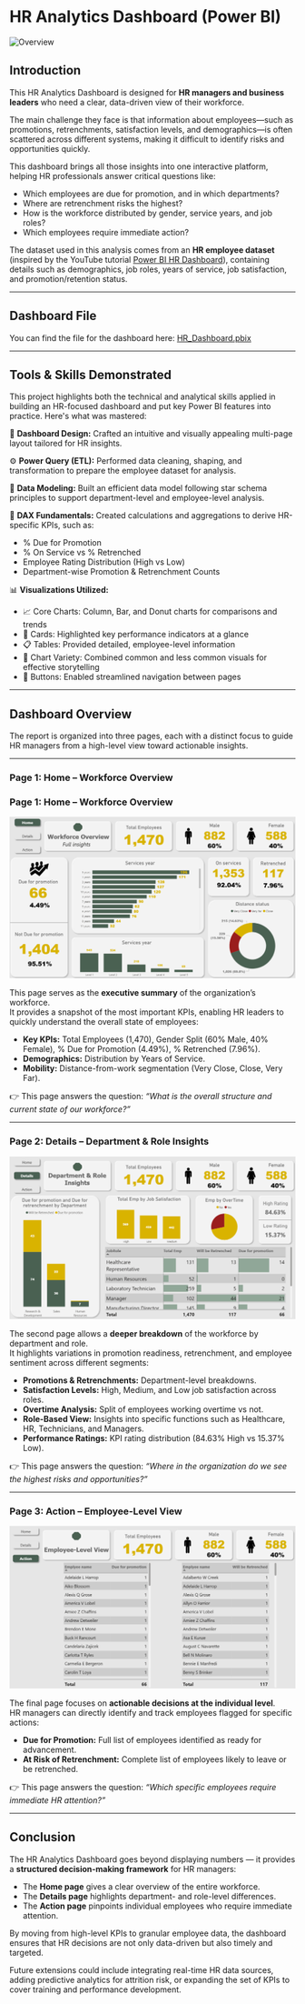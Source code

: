 # HR Analytics Dashboard (Power BI)
![Overview](Images/overview.GIF)
## Introduction
This HR Analytics Dashboard is designed for **HR managers and business leaders** who need a clear, data-driven view of their workforce.  

The main challenge they face is that information about employees—such as promotions, retrenchments, satisfaction levels, and demographics—is often scattered across different systems, making it difficult to identify risks and opportunities quickly.  

This dashboard brings all those insights into one interactive platform, helping HR professionals answer critical questions like:  
- Which employees are due for promotion, and in which departments?  
- Where are retrenchment risks the highest?  
- How is the workforce distributed by gender, service years, and job roles?  
- Which employees require immediate action?  

The dataset used in this analysis comes from an **HR employee dataset** (inspired by the YouTube tutorial [Power BI HR Dashboard](https://www.youtube.com/watch?v=0BKlUySopU4&list=PLwIcJx1aSL1SeTJgPbFgf1V-5CfsV4l1l)), containing details such as demographics, job roles, years of service, job satisfaction, and promotion/retention status.

---
## Dashboard File
You can find the file for the dashboard here: [HR_Dashboard.pbix](https://app.powerbi.com/view?r=eyJrIjoiMDFiYzk4NTQtMmE2OC00NDQ2LWI5NjEtY2I2MTFiMzI2OGE5IiwidCI6ImRmODY3OWNkLWE4MGUtNDVkOC05OWFjLWM4M2VkN2ZmOTVhMCJ9)  


---

## Tools & Skills Demonstrated
This project highlights both the technical and analytical skills applied in building an HR-focused dashboard and put key Power BI features into practice. Here's what was mastered:

🎨 **Dashboard Design:** Crafted an intuitive and visually appealing multi-page layout tailored for HR insights.  

⚙️ **Power Query (ETL):** Performed data cleaning, shaping, and transformation to prepare the employee dataset for analysis.  

🔗 **Data Modeling:** Built an efficient data model following star schema principles to support department-level and employee-level analysis.  

🧮 **DAX Fundamentals:** Created calculations and aggregations to derive HR-specific KPIs, such as:  
- % Due for Promotion  
- % On Service vs % Retrenched  
- Employee Rating Distribution (High vs Low)  
- Department-wise Promotion & Retrenchment Counts  

📊 **Visualizations Utilized:**  
- 📈 Core Charts: Column, Bar, and Donut charts for comparisons and trends  
- 🔢 Cards: Highlighted key performance indicators at a glance  
- 📋 Tables: Provided detailed, employee-level information  
- 🎨 Chart Variety: Combined common and less common visuals for effective storytelling  
- 🔘 Buttons: Enabled streamlined navigation between pages  
---

## Dashboard Overview

The report is organized into three pages, each with a distinct focus to guide HR managers from a high-level view toward actionable insights.

---

### **Page 1: Home – Workforce Overview**
### Page 1: Home – Workforce Overview
![Page 1 – Home](Images/page1.PNG)

This page serves as the **executive summary** of the organization’s workforce.  
It provides a snapshot of the most important KPIs, enabling HR leaders to quickly understand the overall state of employees:  

- **Key KPIs:** Total Employees (1,470), Gender Split (60% Male, 40% Female), % Due for Promotion (4.49%), % Retrenched (7.96%).  
- **Demographics:** Distribution by Years of Service.  
- **Mobility:** Distance-from-work segmentation (Very Close, Close, Very Far).  

👉 This page answers the question: *“What is the overall structure and current state of our workforce?”*

---

### **Page 2: Details – Department & Role Insights**
![Page 2 – Details](Images/page2.PNG)

The second page allows a **deeper breakdown** of the workforce by department and role.  
It highlights variations in promotion readiness, retrenchment, and employee sentiment across different segments:  

- **Promotions & Retrenchments:** Department-level breakdowns.  
- **Satisfaction Levels:** High, Medium, and Low job satisfaction across roles.  
- **Overtime Analysis:** Split of employees working overtime vs not.  
- **Role-Based View:** Insights into specific functions such as Healthcare, HR, Technicians, and Managers.  
- **Performance Ratings:** KPI rating distribution (84.63% High vs 15.37% Low).  

👉 This page answers the question: *“Where in the organization do we see the highest risks and opportunities?”*

---

### **Page 3: Action – Employee-Level View**
![Page 3 – Action](Images/page3.PNG)

The final page focuses on **actionable decisions at the individual level**.  
HR managers can directly identify and track employees flagged for specific actions:  

- **Due for Promotion:** Full list of employees identified as ready for advancement.  
- **At Risk of Retrenchment:** Complete list of employees likely to leave or be retrenched.  

👉 This page answers the question: *“Which specific employees require immediate HR attention?”*
 

---

## Conclusion
The HR Analytics Dashboard goes beyond displaying numbers — it provides a **structured decision-making framework** for HR managers:  

- The **Home page** gives a clear overview of the entire workforce.  
- The **Details page** highlights department- and role-level differences.  
- The **Action page** pinpoints individual employees who require immediate attention.  

By moving from high-level KPIs to granular employee data, the dashboard ensures that HR decisions are not only data-driven but also timely and targeted.  

Future extensions could include integrating real-time HR data sources, adding predictive analytics for attrition risk, or expanding the set of KPIs to cover training and performance development.